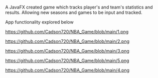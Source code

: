 A JavaFX created game which tracks player's and team's statistics and results. Allowing new seasons and games to be input and tracked.

App functionality explored below

https://github.com/Cadson720/NBA_Game/blob/main/1.png 

https://github.com/Cadson720/NBA_Game/blob/main/2.png

https://github.com/Cadson720/NBA_Game/blob/main/3.png

https://github.com/Cadson720/NBA_Game/blob/main/5.png

https://github.com/Cadson720/NBA_Game/blob/main/4.png
